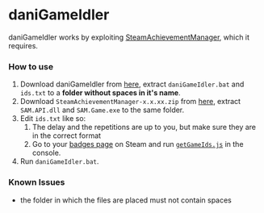 # daniGameIdler
daniGameIdler works by exploiting [SteamAchievementManager](https://github.com/gibbed/SteamAchievementManager), which it requires. 

### How to use
1. Download daniGameIdler from [here](https://github.com/daniel-barbu/daniGameIdler/archive/master.zip), extract `daniGameIdler.bat` and `ids.txt` to a **folder without spaces in it's name**. 
2. Download `SteamAchievementManager-x.x.xx.zip` from [here](https://github.com/gibbed/SteamAchievementManager/releases/latest), extract `SAM.API.dll` and `SAM.Game.exe` to the same folder.
3. Edit `ids.txt` like so:
   1. The delay and the repetitions are up to you, but make sure they are in the correct format
   2. Go to your [badges page](https://steamcommunity.com/id/<YOUR-ID>/badges/) on Steam and run [`getGameIds.js`](https://github.com/daniel-barbu/daniGameIdler/raw/master/geteGameIds.js) in the console.
4. Run `daniGameIdler.bat`.

### Known Issues
- the folder in which the files are placed must not contain spaces

